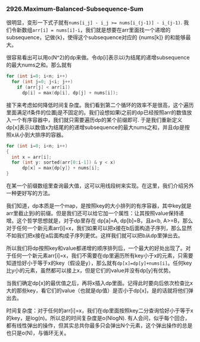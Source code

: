 ### 2926.Maximum-Balanced-Subsequence-Sum

很明显，变形一下式子就有```nums[i_j] - i_j >= nums[i_(j-1)] - i_(j-1)```. 我们令新数组`arr[i] = nums[i]-i`，我们就是想要在arr里面找一个递增的subsequence，记做{k}，使得这个subsequence对应的 {nums[k]} 的和能够最大。

很容易看出可以用o(N^2)的dp来做。令dp[i]表示以i为结尾的递增subsequence的最大nums之和。那么就有
```cpp
for (int i=0; i<n; i++)
  for (int j=0; j<i; j++)
    if (arr[j] < arr[i])
      dp[i] = max(dp[i], dp[j] + nums[i]);
```
接下来考虑如何降低时间复杂度。我们看到第二个循环的效率不是很高，这个遍历里面满足if条件的位置j是不固定的。我们设想如果i之前的dp已经按照arr的数值放入一个有序容器中，我们就只需要遍历dp的某个前缀即可. 于是我们重新定义dp[x]表示以数值x为结尾的的递增subsequence的最大nums之和，并且dp是按照x从小到大排序的容器。
```cpp
for (int i=0; i<n; i++)
{
  int x = arr[i];
  for (int y: sorted(arr[0:i-1]) & y < x)    
      dp[x] = max{dp[y]} + nums[i];
}  
```
在某一个前缀数组里查询最大值，这可以用线段树来实现。在这里，我们介绍另外一种更好写的方法。

我们知道，dp本质是一个map，是按照key的大小排列的有序容器，其中key就是arr里截止到i的前缀。但是我们还可以给它加一个属性：让其按照value保持递增。这个哲学思想就是，对于dp里存在 dp[a]=A, dp[b]=B，且a<b, A>=B，那么对于任何一个新元素arr[i]=x，我们如果可以把x接在b后面构造子序列，那么显然不如我们把x接在a后面构成子序列更优。这样我们就可以把b从dp里弹出去。

所以我们将dp按照key和value都递增的顺序排列后，一个最大的好处出现了。对于任何一个新元素arr[i]=x，我们不需要在dp里遍历所有key小于x的元素，只需要知道恰好小于等于x的key（假设是y），那么就有`dp[x]=dp[y]+nums[i]`。任何key比y小的元素，虽然都可以接上x，但是它们的value并没有dp[y]有优势。

当我们确定dp[x]的最优值之后，再将x插入dp里面。记得此时要向后依次检查比x大的那些key，看它们的value（也就是dp值）是否小于dp[x]，是的话就将他们弹出去。

时间复杂度：对于任何的arr[i]=x，我们在dp里面按照key二分查询恰好小于等于x的key，是log(n)。所以总的时间复杂度是o(NlogN). 有人会问，似乎每个回合，都有线性弹出的操作，但其实总共你最多只会弹出N个元素，这个弹出操作的总是也只是o(N)，与循环无关。


